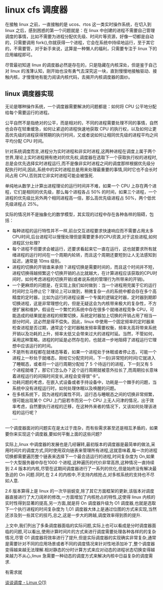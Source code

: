 # linux cfs 调度器
在接触 linux 之前，一直接触的是 ucos、rtos 这一类实时操作系统，在切入到 linux 之后，感到困惑的第一个问题就是：在 linux 中创建的进程不需要自己管理调度的事情，比如不需要为进程分配优先级、时间片等资源，好像一切都是自动的，只需要调用 fork(),你就获得一个进程，它会在系统中持续地运行，至于其它的，不需要管，对于新手来说，这算是一种懒人的福利，只需要专注于 linux 下的应用编程即可。   

尽管最初知道 linux 的调度器必然是存在的，只是隐藏在内核深处，但是鉴于自己对 linux 的浅薄认知，刚开始也没有勇气去深究这一块，直到慢慢地接触驱动、接触内核，才慢慢地有能力阅读内核代码，去揭开内核调度器的面纱。  



## linux 调度器实现
无论是哪种操作系统，一个调度器需要解决的问题都是：如何将 CPU 公平地分配给每个需要运行的进程。  

公平自然不是指绝对的公平，而是相对的，不同的进程需要处理不同的事情，自然也会存在轻重缓急，如何让紧迫的进程快速地获取 CPU 的执行权，以及如何让更高优先级的进程获得预期的执行时间，又或者说如何让相同优先级的进程平均之间平均分配 CPU 时间。  

针对系统调度而言,进程分为实时进程和非实时进程,这两种进程在调度上属于两个世界,理论上实时进程拥有绝对的优先权,调度器在选取下一个获取执行权的进程时,总是会优先选择实时进程运行,而不是像非实时进程之间的调度那样根据优先级分配执行时间,因此,系统中的实时进程总是用来处理最重要的事情,同时它也不会长时间占用 CPU,否则其它非实时进程可能会被饿死.  

单纯地从数学上计算出进程理论的运行时间并不难，如果一个 CPU 上存在两个进程，它们是相同的优先级，那么每个进程各占 50% 的时间，如果三个进程，一个进程的优先级比另外两个相同进程高一倍，那么高优先级进程占 50%，两个低优先级进程占 25%。  

实际的情况并不是抽象化的数学模型，其实现的过程中存在各种各样的阻碍，包括：
* 每种进程的运行特性并不一样,前台交互进程要求快速响应而不需要占用太多CPU时间,后台进程可以慢慢处理但是需要更多的CPU资源,对于这些进程,如何进程区分处理?  
* 每个进程不但要求会被运行，还要求看起来它一直在运行，这也就要求所有就绪进程的运行时间在一个周期内轮转，而且这个周期还要短到让人无法感知到延迟，通常是 10ms 级别。  
* 进程的切换的开销谁来承担？进程切换是需要时间的，而且这个时间并不短，进程切换得越频繁这个切换开销的占比就越大，在计算进程应该获取的CPU时间时，如何考虑进程的切换开销(或者说系统的管理行为所带来的开销)。  
* 一个更麻烦的问题是，在实现上我们如何做到：当一个进程用完属于它的运行时间时立马停止它？理论上可以做到，稍微复杂一点的系统中都会存在多个高精度的定时器，比如为运行的进程设置一个专属的逻辑定时器，定时器到期即切换进程，这是非常理想化的，但是无疑这会为内核带来极大的复杂性，不方便扩展和维护，假设在一个繁忙的系统中存在很多个就绪进程竞争 CPU，可能造成的结果就是进程的频繁切换，系统定时器加上切换的开销占用了相当一部分时间，这必然是得不偿失。因此，linux 中使用一个固定频率的定时器来检查进程是否过期，通常这个定时器触发频率需要权衡，频率太高将带来系统开销以及功耗的上升，频率太低又会带来过大的进程时延。当然，不管如何，采用这种策略，进程的时延是必然存在的，也就进一步地阻碍了进程运行它理想中应该运行的时间。   
* 不是所有进程都在就绪态等着，如果一个进程处于休眠或者停止态，可能一个进程上一秒处于就绪态，刚给它分配完时间，下一刻(非常短的时间)它就进入了睡眠态，或者将一个运行周期分配给了 5 个待运行的进程，下一刻又有 5 个进程就绪了，那它们怎么办？这个运行周期就被意外拉长了,而周期拉长意味着进程运行的间隔时间变长,进程会变得很"卡"。  
* 功耗问题的考虑，在嵌入式设备或者手持设备中，功耗是一个棘手的问题，当系统中没有进程运行时，如何处理休眠以及唤醒的问题。
* 在多核系统下，因为进程的属性不同，运行态与睡眠态之间的切换非常频繁，很可能出现某个 CPU 上门庭若市而另一个 CPU 上无人问津的情况，出于效率考虑，自然要执行进程的迁移，在这种外来者的情况下，又该如何处理该进程的运行呢？  
....

一个调度器面对的问题实在是太过于庞杂，而有些需求甚至还是相互矛盾的，如果要你来实现这个调度器,要如何平衡上面的这些问题?  

实际上,linux 中调度器的发展也是几经辗转,最初版本的调度器是最简单的做法,采用时间片的调度方式,同时使用双向链表来管理所有进程,这就意味着,每一次的进程切换都需要遍历整个链表来选择下一个最合适运行的进程,时间复杂度为 On,如果一个大型服务器中存在1000 个进程,这种遍历的代价非常高昂,这种情况一直持续到 2.4 版本的内核,尽管在这期间调度器进行了一系列的优化,但是始终没有解决最急迫的 On 问题.同时,在 2.4 的内核中,不支持内核抢占,对多核系统的支持也不尽如人意.  

2.6 版本算得上是 linux 的一次华丽蜕变,除了其它方面框架的更新,该版本对调度器直接进行了大刀阔斧的修改,一方面增加了内核抢占的特性,这使得 linux 内核的实时性得到显著的提高,另一方面,就是将 On 调度器升级为 O1 调度器,也就是选取下一个执行进程的时间复杂度为 1,O1 调度器大体上是通过位图的方式来实现,当然还涉及到一些其它的技巧,总之,这是一步大的跨越,调度效率得到质的提升.  

上文中,我们列出了多条调度器面临的实际问题,实际上也可以看成是分时调度器面临的问题,可以看出,使用计算时间片的方式来进行调度需要处理各种各样的的复杂情况,尽管 O1 调度器将效率进行了提升,但是实际调度器的实现确实非常复杂,通常是需要针对不同的应用场景或者不同的调度情况来针对性地添加补丁,整个调度器变得越来越无法理解.相对静态的分时计算方式来应对动态的进程状态切换变得越来越力不从心,linux 急需要一种动态的调度方式来解决内核中日益复杂的调度需求.  

有需求就






[谈谈调度 - Linux O(1)](https://zhuanlan.zhihu.com/p/33461281)
